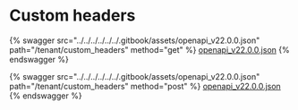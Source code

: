 # Custom headers

{% swagger src="../../../../../../.gitbook/assets/openapi_v22.0.0.json" path="/tenant/custom_headers" method="get" %}
[openapi_v22.0.0.json](../../../../../../.gitbook/assets/openapi_v22.0.0.json)
{% endswagger %}

{% swagger src="../../../../../../.gitbook/assets/openapi_v22.0.0.json" path="/tenant/custom_headers" method="post" %}
[openapi_v22.0.0.json](../../../../../../.gitbook/assets/openapi_v22.0.0.json)
{% endswagger %}
